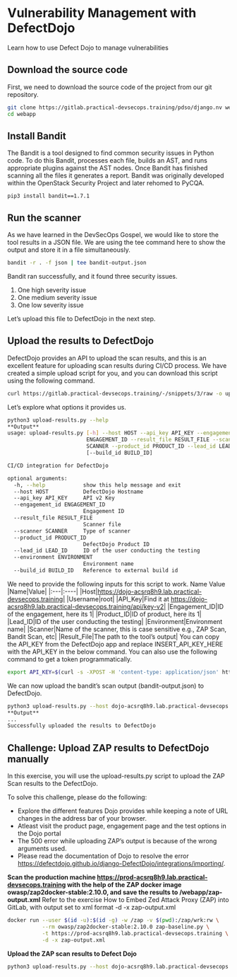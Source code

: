 # Vulnerability Management with DefectDojo
Learn how to use Defect Dojo to manage vulnerabilities
## Download the source code
First, we need to download the source code of the project from our git repository.
```sh
git clone https://gitlab.practical-devsecops.training/pdso/django.nv webapp
cd webapp
```
## Install Bandit
The Bandit is a tool designed to find common security issues in Python code.
To do this Bandit, processes each file, builds an AST, and runs appropriate plugins against the AST nodes. Once Bandit has finished scanning all the files it generates a report.
Bandit was originally developed within the OpenStack Security Project and later rehomed to PyCQA.
```
pip3 install bandit==1.7.1
```
## Run the scanner
As we have learned in the DevSecOps Gospel, we would like to store the tool results in a JSON file. We are using the tee command here to show the output and store it in a file simultaneously.
```sh
bandit -r . -f json | tee bandit-output.json
```
Bandit ran successfully, and it found three security issues.
1. One high severity issue
2. One medium severity issue
3. One low severity issue

Let’s upload this file to DefectDojo in the next step.
## Upload the results to DefectDojo
DefectDojo provides an API to upload the scan results, and this is an excellent feature for uploading scan results during CI/CD process. We have created a simple upload script for you, and you can download this script using the following command.
```sh
curl https://gitlab.practical-devsecops.training/-/snippets/3/raw -o upload-results.py
```
Let’s explore what options it provides us.
```sh
python3 upload-results.py --help
**Output**
usage: upload-results.py [-h] --host HOST --api_key API_KEY --engagement_id
                         ENGAGEMENT_ID --result_file RESULT_FILE --scanner
                         SCANNER --product_id PRODUCT_ID --lead_id LEAD_ID
                         [--build_id BUILD_ID]

CI/CD integration for DefectDojo

optional arguments:
  -h, --help            show this help message and exit
  --host HOST           DefectDojo Hostname
  --api_key API_KEY     API v2 Key
  --engagement_id ENGAGEMENT_ID
                        Engagement ID
  --result_file RESULT_FILE
                        Scanner file
  --scanner SCANNER     Type of scanner
  --product_id PRODUCT_ID
                        DefectDojo Product ID
  --lead_id LEAD_ID     ID of the user conducting the testing
  --environment ENVIRONMENT
                        Environment name
  --build_id BUILD_ID   Reference to external build id
```
We need to provide the following inputs for this script to work.
Name	Value
|Name|Value|
|:---|:----|
|Host|https://dojo-acsrq8h9.lab.practical-devsecops.training|
|Username|root|
|API_Key|Find it at https://dojo-acsrq8h9.lab.practical-devsecops.training/api/key-v2|
|Engagement_ID|ID of the engagement, here its 1|
|Product_ID|ID of product, here its 1|
|Lead_ID|ID of the user conducting the testing|
|Environment|Environment name|
|Scanner|Name of the scanner, this is case sensitive e.g., ZAP Scan, Bandit Scan, etc|
|Result_File|The path to the tool’s output|
You can copy the API_KEY from the DefectDojo app and replace INSERT_API_KEY_HERE with the API_KEY in the below command.
You can also use the following command to get a token programmatically.
```sh
export API_KEY=$(curl -s -XPOST -H 'content-type: application/json' https://dojo-acsrq8h9.lab.practical-devsecops.training/api/v2/api-token-auth/ -d '{"username": "root", "password": "pdso-training"}' | jq -r '.token' )
```
We can now upload the bandit’s scan output (bandit-output.json) to DefectDojo.
```sh
python3 upload-results.py --host dojo-acsrq8h9.lab.practical-devsecops.training --api_key $API_KEY --engagement_id 1 --product_id 1 --lead_id 1 --environment "Production" --result_file bandit-output.json --scanner "Bandit Scan"
**Output**
...
Successfully uploaded the results to DefectDojo
```
## Challenge: Upload ZAP results to DefectDojo manually
In this exercise, you will use the upload-results.py script to upload the ZAP Scan results to the DefectDojo.

To solve this challenge, please do the following:
- Explore the different features Dojo provides while keeping a note of URL changes in the address bar of your browser.
- Atleast visit the product page, engagement page and the test options in the Dojo portal
- The 500 error while uploading ZAP’s output is because of the wrong arguments used.
- Please read the documentation of Dojo to resolve the error https://defectdojo.github.io/django-DefectDojo/integrations/importing/.

**Scan the production machine https://prod-acsrq8h9.lab.practical-devsecops.training with the help of the ZAP docker image owasp/zap2docker-stable:2.10.0, and save the results to /webapp/zap-output.xml**
Refer to the exercise How to Embed Zed Attack Proxy (ZAP) into GitLab, with output set to xml format -d -x zap-output.xml
```sh
docker run --user $(id -u):$(id -g) -w /zap -v $(pwd):/zap/wrk:rw \
           --rm owasp/zap2docker-stable:2.10.0 zap-baseline.py \
           -t https://prod-acsrq8h9.lab.practical-devsecops.training \
           -d -x zap-output.xml
```
**Upload the ZAP scan results to Defect Dojo**
```sh
python3 upload-results.py --host dojo-acsrq8h9.lab.practical-devsecops.training --api_key $API_KEY --engagement_id 1 --product_id 1 --lead_id 1 --environment "Production" --result_file zap-output.xml --scanner "ZAP Scan"
```
